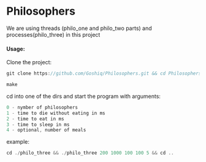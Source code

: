 # Philosophers

We are using threads (philo_one and philo_two parts) and processes(philo_three) in this project

#### Usage:
Clone the project:
```C
git clone https://github.com/Goshiq/Philosophers.git && cd Philosophers
```
```C
make
```
cd into one of the dirs and start the program with arguments:
```C
0 - nymber of philosophers
1 - time to die without eating in ms
2 - time to eat in ms
3 - time to sleep in ms
4 - optional, number of meals
```

example:
```C
cd ./philo_three && ./philo_three 200 1000 100 100 5 && cd ..
```
